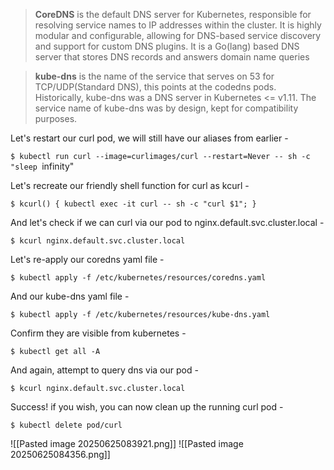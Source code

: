>**CoreDNS** is the default DNS server for Kubernetes, responsible for resolving service names to IP addresses within the cluster. It is highly modular and configurable, allowing for DNS-based service discovery and support for custom DNS plugins.
>It is a Go(lang) based DNS server that stores DNS records and answers domain name queries

>**kube-dns** is the name of the service that serves on 53 for TCP/UDP(Standard DNS), this points at the codedns pods. Historically, kube-dns was a DNS server in Kubernetes <= v1.11. The service name of kube-dns was by design, kept for compatibility purposes.

Let's restart our curl pod, we will still have our aliases from earlier -

`$ kubectl run curl --image=curlimages/curl --restart=Never -- sh -c "sleep `infinity"

Let's recreate our friendly shell function for curl as kcurl -

`$ kcurl() { kubectl exec -it curl -- sh -c "curl $1"; }`

And let's check if we can curl via our pod to nginx.default.svc.cluster.local -

`$ kcurl nginx.default.svc.cluster.local`

Let's re-apply our coredns yaml file -

`$ kubectl apply -f /etc/kubernetes/resources/coredns.yaml`

And our kube-dns yaml file -

`$ kubectl apply -f /etc/kubernetes/resources/kube-dns.yaml`

Confirm they are visible from kubernetes -

`$ kubectl get all -A`

And again, attempt to query dns via our pod -

`$ kcurl nginx.default.svc.cluster.local`

Success! if you wish, you can now clean up the running curl pod -

`$ kubectl delete pod/curl`

![[Pasted image 20250625083921.png]]
![[Pasted image 20250625084356.png]]